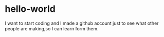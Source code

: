 # hello-world
I want to start coding and I made a github account just to see what other people are making,so I can learn form them.
